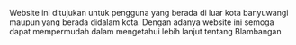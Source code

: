 Website ini ditujukan untuk pengguna yang berada di luar kota banyuwangi maupun yang berada didalam kota. Dengan adanya website ini semoga dapat mempermudah dalam mengetahui lebih lanjut tentang Blambangan
